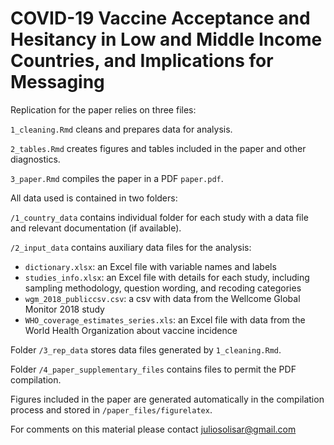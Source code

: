 # COVID-19 Vaccine Acceptance and Hesitancy in Low and Middle Income Countries, and Implications for Messaging

Replication for the paper relies on three files:

`1_cleaning.Rmd` cleans and prepares data for analysis.

`2_tables.Rmd` creates figures and tables included in the paper and other diagnostics.

`3_paper.Rmd` compiles the paper in a PDF `paper.pdf`.

All data used is contained in two folders:

`/1_country_data` contains individual folder for each study with a data file and relevant documentation (if available).

`/2_input_data` contains auxiliary data files for the analysis:

- `dictionary.xlsx`: an Excel file with variable names and labels
- `studies_info.xlsx`: an Excel file with details for each study, including sampling methodology, question wording, and recoding categories
- `wgm_2018_publiccsv.csv`: a csv with data from the Wellcome Global Monitor 2018 study
- `WHO_coverage_estimates_series.xls`: an Excel file with data from the World Health Organization about vaccine incidence

Folder `/3_rep_data` stores data files generated by `1_cleaning.Rmd`.

Folder `/4_paper_supplementary_files` contains files to permit the PDF compilation.

Figures included in the paper are generated automatically in the compilation process and stored in `/paper_files/figurelatex`.

For comments on this material please contact juliosolisar@gmail.com

